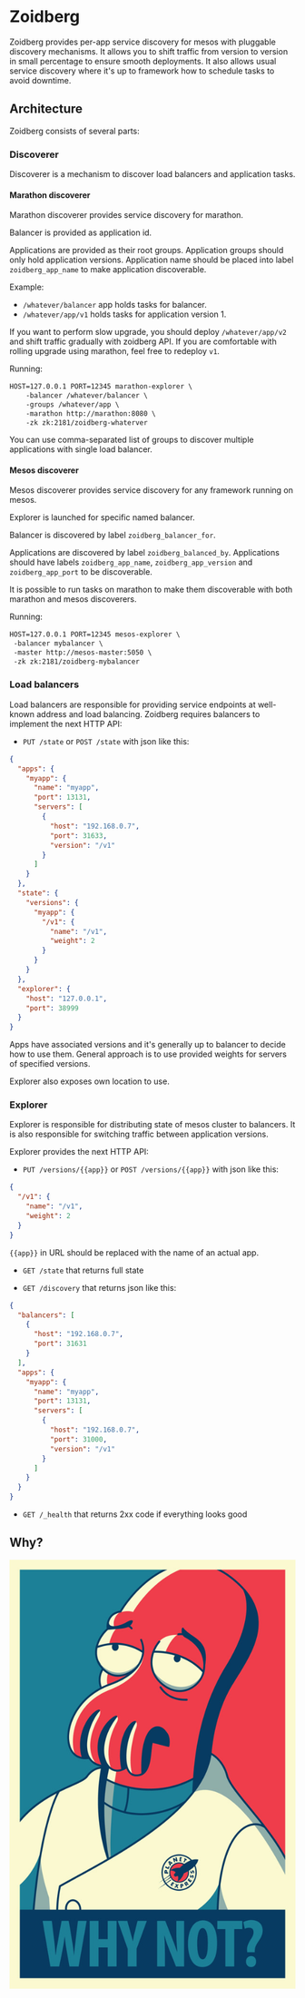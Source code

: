 # Zoidberg

Zoidberg provides per-app service discovery for mesos with pluggable
discovery mechanisms. It allows you to shift traffic from version
to version in small percentage to ensure smooth deployments. It also
allows usual service discovery where it's up to framework how to
schedule tasks to avoid downtime.

## Architecture

Zoidberg consists of several parts:

### Discoverer

Discoverer is a mechanism to discover load balancers and application tasks.

#### Marathon discoverer

Marathon discoverer provides service discovery for marathon.

Balancer is provided as application id.

Applications are provided as their root groups. Application groups should only
hold application versions. Application name should be placed into
label `zoidberg_app_name` to make application discoverable.

Example:

* `/whatever/balancer` app holds tasks for balancer.
* `/whatever/app/v1` holds tasks for application version 1.

If you want to perform slow upgrade, you should deploy `/whatever/app/v2` and
shift traffic gradually with zoidberg API. If you are comfortable with rolling
upgrade using marathon, feel free to redeploy `v1`.

Running:

```
HOST=127.0.0.1 PORT=12345 marathon-explorer \
    -balancer /whatever/balancer \
    -groups /whatever/app \
    -marathon http://marathon:8080 \
    -zk zk:2181/zoidberg-whaterver
```

You can use comma-separated list of groups to discover multiple applications
with single load balancer.

#### Mesos discoverer

Mesos discoverer provides service discovery for any framework running on mesos.

Explorer is launched for specific named balancer.

Balancer is discovered by label `zoidberg_balancer_for`.

Applications are discovered by label `zoidberg_balanced_by`. Applications
should have labels `zoidberg_app_name`, `zoidberg_app_version` and
`zoidberg_app_port` to be discoverable.

It is possible to run tasks on marathon to make them discoverable
with both marathon and mesos discoverers.

Running:

```
HOST=127.0.0.1 PORT=12345 mesos-explorer \
 -balancer mybalancer \
 -master http://mesos-master:5050 \ 
 -zk zk:2181/zoidberg-mybalancer
```

### Load balancers

Load balancers are responsible for providing service endpoints
at well-known address and load balancing. Zoidberg requires balancers
to implement the next HTTP API:

* `PUT /state` or `POST /state` with json like this:

```json
{
  "apps": {
    "myapp": {
      "name": "myapp",
      "port": 13131,
      "servers": [
        {
          "host": "192.168.0.7",
          "port": 31633,
          "version": "/v1"
        }
      ]
    }
  },
  "state": {
    "versions": {
      "myapp": {
        "/v1": {
          "name": "/v1",
          "weight": 2
        }
      }
    }
  },
  "explorer": {
    "host": "127.0.0.1",
    "port": 38999
  }
}
```

Apps have associated versions and it's generally up to balancer to decide
how to use them. General approach is to use provided weights for servers
of specified versions.

Explorer also exposes own location to use.

### Explorer

Explorer is responsible for distributing state of mesos cluster to balancers.
It is also responsible for switching traffic between application versions.

Explorer provides the next HTTP API:

* `PUT /versions/{{app}}` or `POST /versions/{{app}}` with json like this:

```json
{
  "/v1": {
    "name": "/v1",
    "weight": 2
  }
}
```

`{{app}}` in URL should be replaced with the name of an actual app.

* `GET /state` that returns full state

* `GET /discovery` that returns json like this:

```json
{
  "balancers": [
    {
      "host": "192.168.0.7",
      "port": 31631
    }
  ],
  "apps": {
    "myapp": {
      "name": "myapp",
      "port": 13131,
      "servers": [
        {
          "host": "192.168.0.7",
          "port": 31000,
          "version": "/v1"
        }
      ]
    }
  }
}
```

* `GET /_health` that returns 2xx code if everything looks good

## Why?

![zoidberg](zoidberg.jpg)
